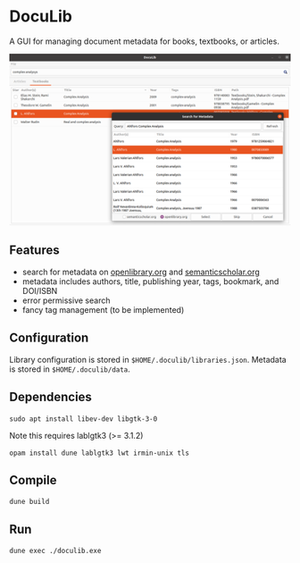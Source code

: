 # DocuLib
A GUI for managing document metadata for books, textbooks, or articles.

![screenshot](/icons/screenshot.png)


## Features
* search for metadata on [openlibrary.org](https://openlibrary.org/) and [semanticscholar.org](https://www.semanticscholar.org/)
* metadata includes authors, title, publishing year, tags, bookmark, and DOI/ISBN
* error permissive search
* fancy tag management (to be implemented)

## Configuration
Library configuration is stored in `$HOME/.doculib/libraries.json`.
Metadata is stored in `$HOME/.doculib/data`.

## Dependencies
```
sudo apt install libev-dev libgtk-3-0
```

Note this requires lablgtk3 (>= 3.1.2)
```
opam install dune lablgtk3 lwt irmin-unix tls
```

## Compile
```
dune build
```

## Run
```
dune exec ./doculib.exe
```